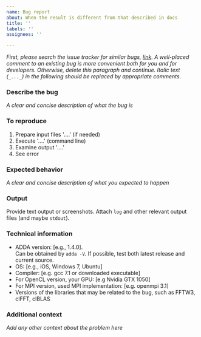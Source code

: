 ```yaml
---
name: Bug report
about: When the result is different from that described in docs
title: ''
labels: ''
assignees: ''

---
```


_First, please search the issue tracker for similar bugs, [link](https://github.com/adda-team/adda/labels/bug). A well-placed comment to an existing bug is more convenient both for you and for developers. Otherwise, delete this paragraph and continue. Italic text (`_..._`) in the following should be replaced by appropriate comments._

### Describe the bug
_A clear and concise description of what the bug is_

### To reproduce
1. Prepare input files '....' (if needed)
2. Execute '....' (command line)
3. Examine output '....'
4. See error

### Expected behavior
_A clear and concise description of what you expected to happen_

### Output
Provide text output or screenshots. Attach `log` and other relevant output files (and maybe `stdout`).

### Technical information
- ADDA version: [e.g., 1.4.0].  
  Can be obtained by `adda -V`. If possible, test both latest release and current source.
- OS: [e.g., iOS, Windows 7, Ubuntu]
- Compiler: [e.g. gcc 7.1 or downloaded executable]
- For OpenCL version, your GPU: [e.g Nvidia GTX 1050]
- For MPI version, used MPI implementation: [e.g. openmpi 3.1]
- Versions of the libraries that may be related to the bug, such as FFTW3, clFFT, clBLAS

### Additional context
_Add any other context about the problem here_
